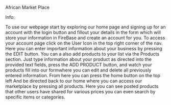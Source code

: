 African Market Place

Info:

To use our webpage start by exploring our home page and signing up for an account with the login button and fillout your details in the form which will store your information in FireBase and create an account for you. To access your account page click on the User Icon in the top right corner of the nav. Here you can enter important information about your business by pressing the EDIT button. You can a also add products to your list via the Products section. Just type information about your product as directed into the provided text fields, press the ADD PRODUCT button, and watch your products fill into our formwhere you can edit and delete all previously entered information. From here you can press the home button on the top left And be directed back to our home where you can access our marketplace by pressing all products. Here you can see posted products that other users have shared for various prices you can even search by specific items or categories.
